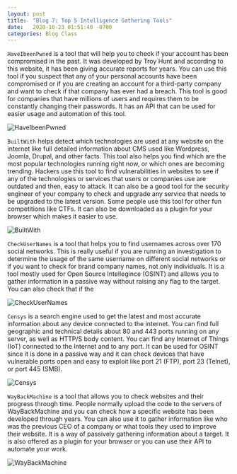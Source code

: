 ```yaml
---
layout: post
title:  "Blog 7: Top 5 Intelligence Gathering Tools"
date:   2020-10-23 01:51:40 -0700
categories: Blog Class
---
```


`HaveIbeenPwned` is a tool that will help you to check if your account has been compromised in the past. It was developed by Troy Hunt and according to this website, it has been giving accurate reports for years. You can use this tool if you suspect that any of your personal accounts have been compromised or if you are creating an account for a third-party company and want to check if that company has ever had a breach. This tool is good for companies that have millions of users and requires them to be constantly changing their passwords. It has an API that can be used for easier usage and automation of this tool.


![HaveIbeenPwned](http://i1-news.softpedia-static.com/images/news2/Expert-Launches-Have-I-Been-Pwned-Service-406359-2.png)


`BuiltWith` helps detect which technologies are used at any website on the internet like full detailed information about CMS used like Wordpress, Joomla, Drupal, and other facts. This tool also helps you find which are the most popular technologies running right now, or which ones are becoming trending. Hackers use this tool to find vulnerabilities in websites to see if any of the technologies or services that users or companies use are outdated and then, easy to attack. It can also be a good tool for the security engineer of your company to check and upgrade any service that needs to be upgraded to the latest version. Some people use this tool for other fun competitions like CTFs. It can also be downloaded as a plugin for your browser which makes it easier to use.


![BuiltWith](https://addons.cdn.mozilla.net/user-media/previews/thumbs/190/190640.png?modified=1543519046)


`CheckUserNames` is a tool that helps you to find usernames across over 170 social networks. This is really useful if you are running an investigation to determine the usage of the same username on different social networks or if you want to check for brand company names, not only individuals. It is a tool mostly used for Open Source Intellegince (OSINT) and allows you to gather information in a passive way without raising any flag to the target. You can also check that if the 

![CheckUserNames](https://www.makeuseof.com/dir/wp-content/uploads/2009/02/checkusernames.png)


`Censys` is a search engine used to get the latest and most accurate information about any device connected to the internet. You can find full geographic and technical details about 80 and 443 ports running on any server, as well as HTTP/S body content. You can find any Internet of Things (IoT) connected to the Internet and to any port. It can be used for OSINT since it is done in a passive way and it can check devices that have vulnerable ports open and easy to exploit like port 21 (FTP), port 23 (Telnet), or port 445 (SMB). 

![Censys](https://www.eweek.com/imagesvr_ez/b2bezp/2018/12/censys-1088x725.png?alias=article_hero)

`WayBackMachine` is a tool that allows you to check websites and their progress through time. People normally upload the code to the servers of WayBackMachine and you can check how a specific website has been developed through years. You can also use it to gather information like who was the previous CEO of a company or what tools they used to improve their website. It is a way of passively gathering information about a target. It is also offered as a plugin for your browser or you can use their API to automate your work.

![WayBackMachine](https://cdn.ghacks.net/wp-content/uploads/2017/01/wayback-machine-preserve-web-page.png)

